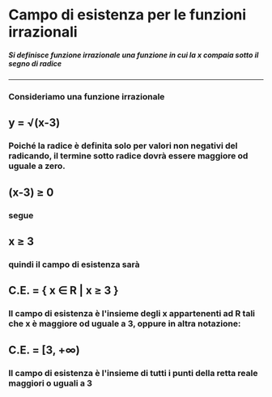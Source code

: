 # Campo di esistenza per le funzioni irrazionali
##### Si definisce funzione irrazionale una funzione in cui la x compaia sotto il segno di radice
----
### Consideriamo una funzione irrazionale
## y = √(x-3)
### Poiché la radice è definita solo per valori non negativi del radicando, il termine sotto radice dovrà essere maggiore od uguale a zero.
## (x-3) ≥ 0
### segue
## x ≥ 3
### quindi il campo di esistenza sarà
## C.E. = { x ∈ R | x ≥ 3 }
### Il campo di esistenza è l'insieme degli x appartenenti ad R tali che x è maggiore od uguale a 3, oppure in altra notazione:
## C.E. = [3, +∞)
### Il campo di esistenza è l'insieme di tutti i punti della retta reale maggiori o uguali a 3
